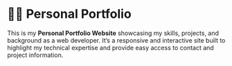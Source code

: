 # 👨‍💻 Personal Portfolio

This is my **Personal Portfolio Website** showcasing my skills, projects, and background as a web developer. It’s a responsive and interactive site built to highlight my technical expertise and provide easy access to contact and project information.

